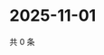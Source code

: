 # 2025-11-01

共 0 条

<!-- BEGIN ZHIHUQUESTIONS -->
<!-- 最后更新时间 Sat Nov 01 2025 23:09:45 GMT+0800 (China Standard Time) -->

<!-- END ZHIHUQUESTIONS -->
